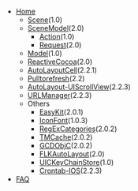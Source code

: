 * [Home](Home)
	* [Scene](Scene.md)(1.0)
	* [SceneModel](SceneModel.md)(2.0)
		* [Action](Action.md)(1.0)
		* [Request](Request.md)(2.0)
	* [Model](Model.md)(1.0)
	* [ReactiveCocoa](ReactiveCocoa.md)(2.0)
	* [AutoLayoutCell](AutoLayoutCell.md)(2.2.1)
	* [Pulltorefresh](pulltorefresh+infinitescrolling.md)(2.2)
	* [AutoLayout-UIScrollView](AutoLayout-UIScrollView.md)(2.2.3)
	* [URLManager](URLManager.md)(2.2.3)
	* Others
		* [EasyKit](EasyKit.md)(2.0.1)
		* [IconFont](IconFont.md)(1.0.3)
		* [RegExCategories](RegExCategories.md)(2.0.2)
		* [TMCache](TMCache.md)(2.0.2)
		* [GCDObjC](GCDObjC.md)(2.0.2)
		* [FLKAutoLayout](FLKAutoLayout.md)(2.0)
		* [UICKeyChainStore](UICKeyChainStore.md)(1.0)
		* [Crontab-IOS](Crontab-IOS.md)(2.2.3)
* [FAQ](FAQ.md)